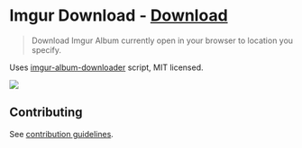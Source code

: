 # Imgur Download - [Download](https://github.com/nikitavoloboev/small-workflows/blob/master/imgur-download/Imgur%20download.alfredworkflow?raw=true)
> Download Imgur Album currently open in your browser to location you specify.

Uses [imgur-album-downloader](https://github.com/alexgisby/imgur-album-downloader) script, MIT licensed.

![](https://i.imgur.com/MXPcIrk.png)

## Contributing
See [contribution guidelines](../CONTRIBUTING.md#readme).
